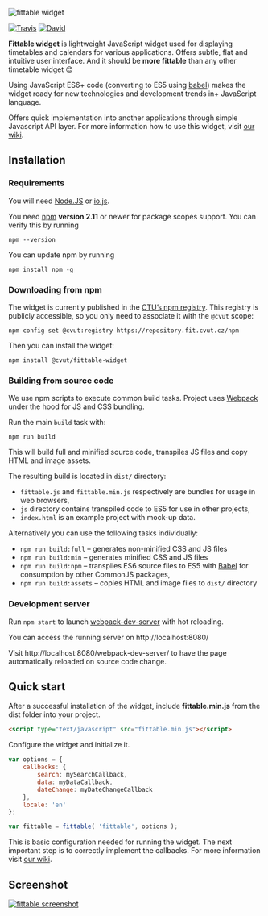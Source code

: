 ![fittable widget](http://i.imgur.com/8arGA7B.png)

[![Travis](https://img.shields.io/travis/cvut/fittable-widget/master.svg?style=flat-square)](https://travis-ci.org/cvut/fittable-widget)
[![David](https://img.shields.io/david/cvut/fittable-widget.svg?style=flat-square)](https://david-dm.org/cvut/fittable-widget)

**Fittable widget** is lightweight JavaScript widget used for displaying timetables and calendars for various applications. Offers subtle, flat and intuitive user interface. And it should be **more fittable** than any other timetable widget :blush:

Using JavaScript ES6+ code (converting to ES5 using [babel](https://github.com/babel/babel)) makes the widget ready for new technologies and development trends in+ JavaScript language.

Offers quick implementation into another applications through simple Javascript API layer. For more information how to use this widget, visit [our wiki](https://github.com/cvut/fittable-widget/wiki).

## Installation

### Requirements

You will need [Node.JS](http://www.nodejs.org) or [io.js](https://iojs.org/).

You need [npm](http://www.npmjs.com) **version 2.11** or newer for package scopes support. You can verify this by running

```
npm --version
```

You can update npm by running

```
npm install npm -g
```

### Downloading from npm

The widget is currently published in the [CTU’s npm registry](https://repository.fit.cvut.cz/npm).
This registry is publicly accessible, so you only need to associate it with the `@cvut` scope:

```
npm config set @cvut:registry https://repository.fit.cvut.cz/npm
```

Then you can install the widget:

```
npm install @cvut/fittable-widget
```

### Building from source code

We use npm scripts to execute common build tasks. Project uses [Webpack](https://webpack.github.io/) under the hood for JS and CSS bundling.

Run the main `build` task with:

```
npm run build
```

This will build full and minified source code, transpiles JS files and copy HTML and image assets.

The resulting build is located in `dist/` directory:

- `fittable.js` and `fittable.min.js` respectively are bundles for usage in web browsers,
- `js` directory contains transpiled code to ES5 for use in other projects,
- `index.html` is an example project with mock-up data.

Alternatively you can use the following tasks individually:

- `npm run build:full` – generates non-minified CSS and JS files
- `npm run build:min` – generates minified CSS and JS files
- `npm run build:npm` – transpiles ES6 source files to ES5 with [Babel](https://babeljs.io/) for consumption by other CommonJS packages,
- `npm run build:assets` – copies HTML and image files to `dist/` directory

### Development server

Run `npm start` to launch [webpack-dev-server](https://webpack.github.io/docs/webpack-dev-server.html) with hot reloading.

You can access the running server on http://localhost:8080/

Visit http://localhost:8080/webpack-dev-server/ to have the page automatically reloaded on source code change.

## Quick start

After a successful installation of the widget, include **fittable.min.js** from the dist folder into your project.

```html
<script type="text/javascript" src="fittable.min.js"></script>
```

Configure the widget and initialize it.

```javascript
var options = {
    callbacks: {
        search: mySearchCallback,
        data: myDataCallback,
        dateChange: myDateChangeCallback
    },
    locale: 'en'
};

var fittable = fittable( 'fittable', options );
```

This is basic configuration needed for running the widget. The next important step is to correctly implement the callbacks. For more information visit [our wiki](https://github.com/cvut/fittable-widget/wiki).

## Screenshot
[![fittable screenshot](http://i.imgur.com/CTv21ks.png)](http://i.imgur.com/CTv21ks.png)
